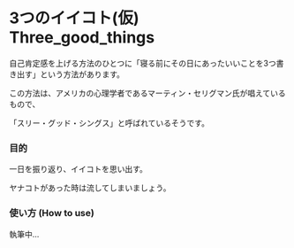 # 3つのイイコト(仮) Three_good_things
自己肯定感を上げる方法のひとつに「寝る前にその日にあったいいことを3つ書き出す」という方法があります。

この方法は、アメリカの心理学者であるマーティン・セリグマン氏が唱えているもので、

「スリー・グッド・シングス」と呼ばれているそうです。

### 目的
一日を振り返り、イイコトを思い出す。

ヤナコトがあった時は流してしまいましょう。

### 使い方 (How to use)
執筆中…